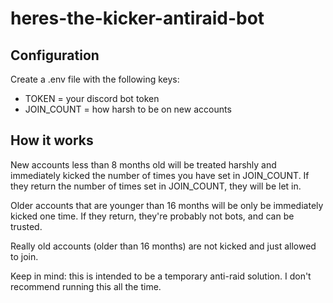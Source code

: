 # heres-the-kicker-antiraid-bot

## Configuration

Create a .env file with the following keys:
- TOKEN = your discord bot token
- JOIN_COUNT = how harsh to be on new accounts

## How it works

New accounts less than 8 months old will be treated harshly and immediately kicked the number of times you have set in JOIN_COUNT.  If they return the number of times set in JOIN_COUNT, they will be let in.

Older accounts that are younger than 16 months will be only be immediately kicked one time.  If they return, they're probably not bots, and can be trusted.

Really old accounts (older than 16 months) are not kicked and just allowed to join.

Keep in mind: this is intended to be a temporary anti-raid solution.  I don't recommend running this all the time.
